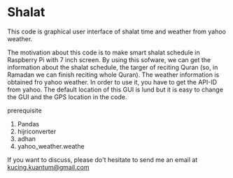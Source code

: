 # Shalat
This code is graphical user interface of shalat time and weather from yahoo weather.

The motivation about this code is to make smart shalat schedule in Raspberry Pi with 7 inch screen. By using this sofware, we can get the information about the shalat schedule, the targer of reciting Quran (so, in Ramadan we can finish reciting whole Quran). The weather information is obtained fro yahoo weather. In order to use it, you have to get the API-ID from yahoo. The default location of this GUI is lund but it is easy to change the GUI and the GPS location in the code.

prerequisite
1) Pandas
2) hijriconverter
3) adhan
4) yahoo_weather.weathe

If you want to discuss, please do't hesitate to send me an email at kucing.kuantum@gmail.com


